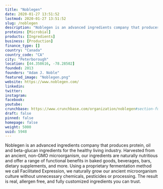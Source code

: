 ```yaml
---
title: "Noblegen"
date: 2020-01-27 13:51:52
lastmod: 2020-01-27 13:51:52
slug: /noblegen
description: "Noblegen is an advanced ingredients company that produces protein, oil and beta-glucan ingredients for the healthy living industry. Harvested from an ancient, non-GMO microorganism, our ingredients are naturally nutritious and offer a range of functional benefits in baked goods, beverages, bars, dietary supplements, and more. Using a proprietary fermentation method we call Facilitated Expression, we naturally grow our ancient microorganism culture without unnecessary chemicals, pesticides or processing. The result is real, allergen free, and fully customized ingredients you can trust."
proteins: [Microbial]
products: [Ingredients]
business: [Production]
finance_type: []
country: "Canada"
country_code: "CA"
city: "Peterborough"
location: [44.358616, -78.28502]
founded: 2013
founders: "Adam J. Noble"
featured_image: "Noblegen.png"
website: https://www.noblegen.com/
linkedin: 
twitter: 
instagram: 
facebook: 
youtube: 
crunchbase: https://www.crunchbase.com/organization/noblegen#section-funding-rounds
draft: false
pinned: false
homepage: false
weight: 5000
uuid: 5948
---
```

Noblegen is an advanced ingredients company that produces protein, oil and beta-glucan ingredients for the healthy living industry. Harvested from an ancient, non-GMO microorganism, our ingredients are naturally nutritious and offer a range of functional benefits in baked goods, beverages, bars, dietary supplements, and more. Using a proprietary fermentation method we call Facilitated Expression, we naturally grow our ancient microorganism culture without unnecessary chemicals, pesticides or processing. The result is real, allergen free, and fully customized ingredients you can trust.
